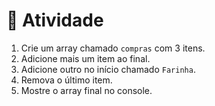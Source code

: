 # 📝 Atividade

1. Crie um array chamado `compras` com 3 itens.
2. Adicione mais um item ao final.
3. Adicione outro no início chamado `Farinha`.
4. Remova o último item.
5. Mostre o array final no console.